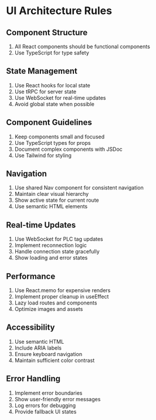 # UI Architecture Rules

## Component Structure

1. All React components should be functional components
2. Use TypeScript for type safety

## State Management

1. Use React hooks for local state
2. Use tRPC for server state
3. Use WebSocket for real-time updates
4. Avoid global state when possible

## Component Guidelines

1. Keep components small and focused
2. Use TypeScript types for props
3. Document complex components with JSDoc
4. Use Tailwind for styling

## Navigation

1. Use shared Nav component for consistent navigation
2. Maintain clear visual hierarchy
3. Show active state for current route
4. Use semantic HTML elements

## Real-time Updates

1. Use WebSocket for PLC tag updates
2. Implement reconnection logic
3. Handle connection state gracefully
4. Show loading and error states

## Performance

1. Use React.memo for expensive renders
2. Implement proper cleanup in useEffect
3. Lazy load routes and components
4. Optimize images and assets

## Accessibility

1. Use semantic HTML
2. Include ARIA labels
3. Ensure keyboard navigation
4. Maintain sufficient color contrast

## Error Handling

1. Implement error boundaries
2. Show user-friendly error messages
3. Log errors for debugging
4. Provide fallback UI states
